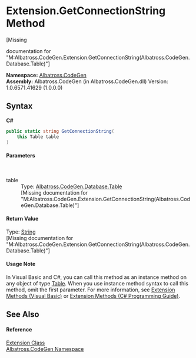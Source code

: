 # Extension.GetConnectionString Method 
 

\[Missing <summary> documentation for "M:Albatross.CodeGen.Extension.GetConnectionString(Albatross.CodeGen.Database.Table)"\]

**Namespace:**&nbsp;<a href="DCDDD28E.md">Albatross.CodeGen</a><br />**Assembly:**&nbsp;Albatross.CodeGen (in Albatross.CodeGen.dll) Version: 1.0.6571.41629 (1.0.0.0)

## Syntax

**C#**<br />
``` C#
public static string GetConnectionString(
	this Table table
)
```


#### Parameters
&nbsp;<dl><dt>table</dt><dd>Type: <a href="F8EC018E.md">Albatross.CodeGen.Database.Table</a><br />\[Missing <param name="table"/> documentation for "M:Albatross.CodeGen.Extension.GetConnectionString(Albatross.CodeGen.Database.Table)"\]</dd></dl>

#### Return Value
Type: <a href="http://msdn2.microsoft.com/en-us/library/s1wwdcbf" target="_blank">String</a><br />\[Missing <returns> documentation for "M:Albatross.CodeGen.Extension.GetConnectionString(Albatross.CodeGen.Database.Table)"\]

#### Usage Note
In Visual Basic and C#, you can call this method as an instance method on any object of type <a href="F8EC018E.md">Table</a>. When you use instance method syntax to call this method, omit the first parameter. For more information, see <a href="http://msdn.microsoft.com/en-us/library/bb384936.aspx">Extension Methods (Visual Basic)</a> or <a href="http://msdn.microsoft.com/en-us/library/bb383977.aspx">Extension Methods (C# Programming Guide)</a>.

## See Also


#### Reference
<a href="E0930E40.md">Extension Class</a><br /><a href="DCDDD28E.md">Albatross.CodeGen Namespace</a><br />